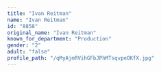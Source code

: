 ```yaml
---
title: "Ivan Reitman"
name: "Ivan Reitman"
id: "8858"
original_name: "Ivan Reitman"
known_for_department: "Production"
gender: "2"
adult: "false"
profile_path: "/qMyAjmRVihGFbJPhMTsqvpeOKfX.jpg"
---
```

